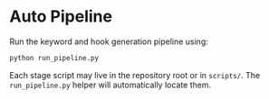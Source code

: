 # Auto Pipeline

Run the keyword and hook generation pipeline using:

```bash
python run_pipeline.py
```

Each stage script may live in the repository root or in `scripts/`. The
`run_pipeline.py` helper will automatically locate them.
